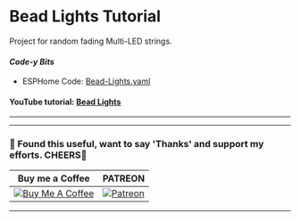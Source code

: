 # Bead Lights Tutorial
Project for random fading Multi-LED strings.


#### *Code-y Bits*
- ESPHome Code: [Bead-Lights.yaml](https://github.com/3ative/Bead-Lights/blob/main/Bead-Light.yaml)

#### YouTube tutorial: [Bead Lights](https://youtu.be/sl628ufgNwE)
___

---
### 🤝 Found this useful, want to say 'Thanks' and support my efforts. CHEERS🍺
| Buy me a Coffee | PATREON |
|-----------------|---------|
| [![Buy Me A Coffee](https://img.shields.io/badge/Buy%20Me%20A%20Coffee-donate-yellow.svg?style=flat-square&logo=buy-me-a-coffee)](https://www.buymeacoffee.com/3ative) | [![Patreon](https://img.shields.io/badge/Patreon-support-red.svg?style=flat-square&logo=patreon)](https://www.patreon.com/3ative) |
---
